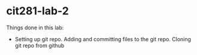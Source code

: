 # cit281-lab-2
Things done in this lab:
- Setting up git repo. Adding and committing files to the git repo. Cloning git repo from github
